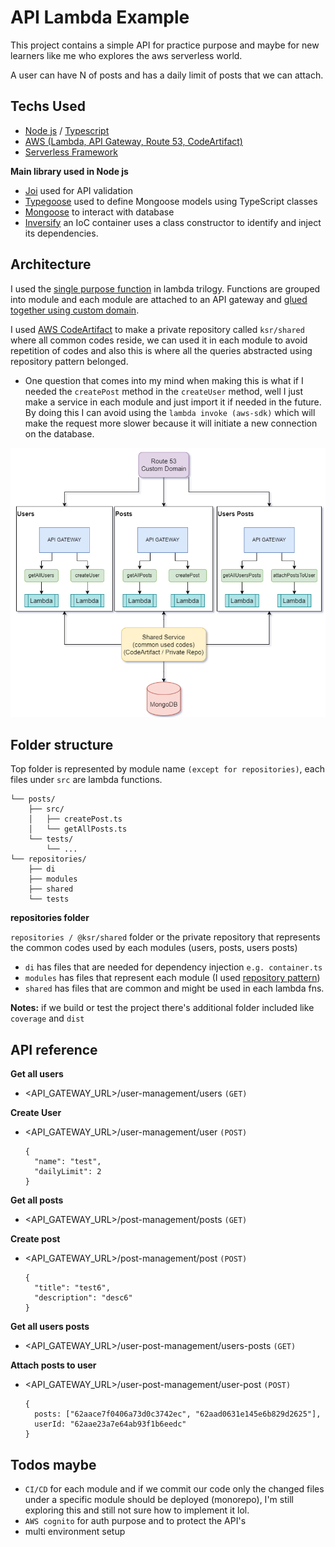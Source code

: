 
# API Lambda Example

This project contains a simple API for practice purpose and maybe for new learners like me who explores the aws serverless world. 

A user can have N of posts and has a daily limit of posts
that we can attach.



## Techs Used

* [Node js](https://nodejs.org/en/) / [Typescript](https://www.typescriptlang.org/)
* [AWS (Lambda, API Gateway, Route 53, CodeArtifact)](https://aws.amazon.com/)
* [Serverless Framework](https://github.com/serverless/serverless)

**Main library used in Node js**
* [Joi](https://github.com/sideway/joi) used for API validation
* [Typegoose](https://github.com/typegoose/typegoose) used to define Mongoose models using TypeScript classes
* [Mongoose](https://github.com/Automattic/mongoose) to interact with database
* [Inversify](https://github.com/inversify/InversifyJS) an IoC container uses a class constructor to identify and inject its dependencies.
## Architecture

I used the [single purpose function](https://github.com/cdk-patterns/serverless/tree/main/the-lambda-trilogy)
in lambda trilogy. Functions are grouped into module and each module are attached to an API gateway and [glued together using custom domain](https://www.serverless.com/blog/api-gateway-multiple-services/).

I used [AWS CodeArtifact](https://aws.amazon.com/codeartifact/) to make a private repository called `ksr/shared` where all common codes reside, we can used it in each module to avoid repetition of codes and also this is where all the queries abstracted using repository pattern belonged.

* One question that comes into my mind when making this is what if I needed the `createPost` method in the `createUser` method, well I just make a service in each module and just import it if needed in the future. By doing this I can avoid using the `lambda invoke (aws-sdk)` which will make the request more slower because it will initiate a new connection on the database.

![image](https://github.com/ksromero/api-lambda-example/blob/master/_pics-for-readme_/architecture.png)
## Folder structure
Top folder is represented by module name `(except for repositories)`, each files under `src` are lambda functions.

    └── posts/
        ├── src/
        │   ├── createPost.ts
        │   └── getAllPosts.ts
        └── tests/
            └── ...
    └── repositories/
        ├── di
        ├── modules
        ├── shared
        └── tests
**repositories folder**

`repositories / @ksr/shared` folder or the private repository that represents the common codes used by each modules (users, posts, users posts)

* `di` has files that are needed for dependency injection `e.g. container.ts`
* `modules` has files that represent each module (I used [repository pattern](https://docs.microsoft.com/en-us/dotnet/architecture/microservices/microservice-ddd-cqrs-patterns/infrastructure-persistence-layer-design))
* `shared` has files that are common and might be used in each lambda fns.


**Notes:** if we build or test the project there's additional folder included like `coverage` and `dist`
## API reference

**Get all users**
* <API_GATEWAY_URL>/user-management/users `(GET)`

**Create User**
* <API_GATEWAY_URL>/user-management/user `(POST)`
  ```
  {
    "name": "test",
    "dailyLimit": 2
  }
  ```

**Get all posts**
* <API_GATEWAY_URL>/post-management/posts `(GET)`

**Create post**
* <API_GATEWAY_URL>/post-management/post `(POST)`
  ```
  {
    "title": "test6",
    "description": "desc6"
  }
  ```
**Get all users posts**
* <API_GATEWAY_URL>/user-post-management/users-posts `(GET)`

**Attach posts to user**
* <API_GATEWAY_URL>/user-post-management/user-post `(POST)`
  ```
  {
    posts: ["62aace7f0406a73d0c3742ec", "62aad0631e145e6b829d2625"],
    userId: "62aae23a7e64ab93f1b6eedc"
  }
  ```

## Todos maybe
* `CI/CD` for each module and if we commit our code only the changed files under a specific module should be deployed (monorepo), I'm still exploring this and still not sure how to implement it lol.
* `AWS cognito` for auth purpose and to protect the API's
* multi environment  setup
